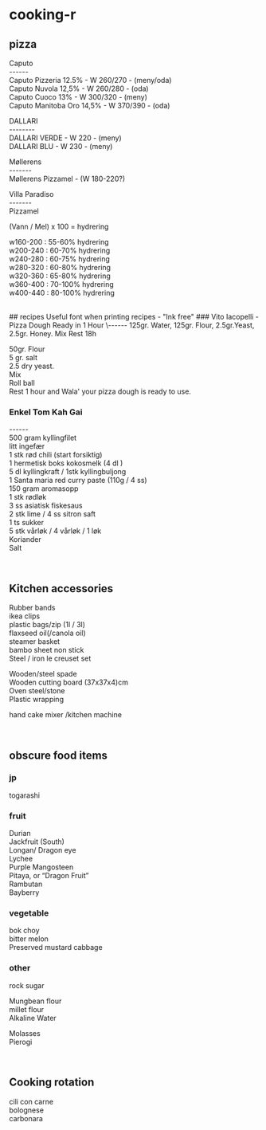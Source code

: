 # cooking-r

## pizza
Caputo        
\------     
Caputo Pizzeria	    12.5% - W 260/270 - (meny/oda)          
Caputo Nuvola       12,5% - W 260/280 - (oda)          
Caputo Cuoco        13%   - W 300/320 - (meny)         
Caputo Manitoba Oro 14,5% - W 370/390 - (oda)         
         
DALLARI         
\--------         
DALLARI VERDE             - W 220     - (meny)         
DALLARI BLU               - W 230     - (meny)         
         
Møllerens          
\-------         
Møllerens Pizzamel        - (W 180-220?)         
         
Villa Paradiso         
\-------         
Pizzamel          
         
         
	         
(Vann / Mel) x 100 = hydrering         
         
w160-200        :  55-60%  hydrering         
w200-240        :  60-70%  hydrering         
w240-280        :  60-75%  hydrering         
w280-320        :  60-80%  hydrering         
w320-360        :  65-80%  hydrering         
w360-400        :  70-100% hydrering         
w400-440        :  80-100% hydrering         

<br>
## recipes     
Useful font when printing recipes - "Ink free"
### Vito Iacopelli - Pizza Dough Ready in 1 Hour             
\------             
125gr. Water,              
125gr. Flour,              
2.5gr.Yeast,              
2.5gr. Honey.              
Mix             
Rest 18h             
             
50gr. Flour             
 5 gr. salt             
2.5 dry yeast.              
Mix             
Roll ball             
Rest 1 hour and Wala' your pizza dough is ready to use.              
 
 
 
### Enkel Tom Kah Gai
\------            
500 gram kyllingfilet            
litt ingefær            
1 stk rød chili (start forsiktig)            
1 hermetisk boks kokosmelk (4 dl )            
5 dl kyllingkraft / 1stk kyllingbuljong            
1 Santa maria red curry paste (110g / 4 ss)            
150 gram aromasopp            
1 stk rødløk            
3 ss asiatisk fiskesaus            
2 stk lime / 4 ss sitron saft            
1 ts sukker            
5 stk vårløk / 4 vårløk / 1 løk            
Koriander            
Salt                           

<br>


## Kitchen accessories
Rubber bands      
ikea clips      
plastic bags/zip (1l / 3l)     
flaxseed oil(/canola oil)       
steamer basket         
bambo sheet non stick      
Steel / iron le creuset set       

Wooden/steel spade      
Wooden cutting board (37x37x4)cm      
Oven steel/stone      
Plastic wrapping      

hand cake mixer /kitchen machine          


<br>

## obscure food items

### jp
togarashi       

### fruit 
Durian      
Jackfruit (South)    
Longan/ Dragon eye    
Lychee        
Purple Mangosteen      
Pitaya, or “Dragon Fruit”            
Rambutan     
Bayberry      

### vegetable
bok choy       
bitter melon         
Preserved mustard cabbage         
               

### other
rock sugar      

Mungbean flour       
millet flour       
Alkaline Water      

Molasses          
Pierogi     

 
<br>

## Cooking rotation
cili con carne       
bolognese      
carbonara      


